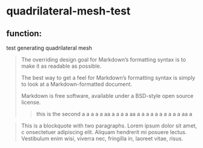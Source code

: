 quadrilateral-mesh-test
=======================


function:
----------------------
test generating quadrilateral mesh
>The overriding design goal for Markdown’s formatting syntax is to make it as readable as possible.
>
>The best way to get a feel for Markdown’s formatting syntax is simply to look at a Markdown-formatted document.
>
>Markdown is free software, available under a BSD-style open source license.
>>this is the second a a a a a                                  aa  a a  a a aa a a a  a a a a a a a  aa  a

>This is a blockquote with two paragraphs. Lorem ipsum dolor sit amet,
 c onsectetuer adipiscing elit. Aliquam hendrerit mi posuere lectus.
 Vestibulum enim wisi, viverra nec, fringilla in, laoreet vitae, risus.
